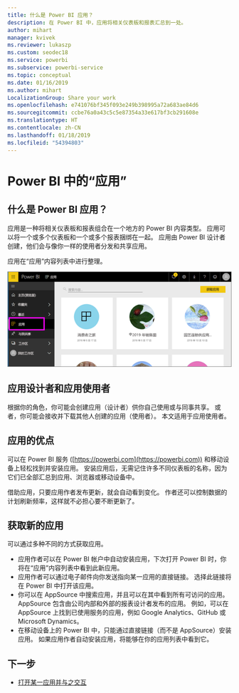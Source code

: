 ```yaml
---
title: 什么是 Power BI 应用？
description: 在 Power BI 中，应用将相关仪表板和报表汇总到一处。
author: mihart
manager: kvivek
ms.reviewer: lukaszp
ms.custom: seodec18
ms.service: powerbi
ms.subservice: powerbi-service
ms.topic: conceptual
ms.date: 01/16/2019
ms.author: mihart
LocalizationGroup: Share your work
ms.openlocfilehash: e741076bf345f093e249b398995a72a683ae84d6
ms.sourcegitcommit: ccbe76a0a43c5c5e87354a33e617bf3cb291608e
ms.translationtype: HT
ms.contentlocale: zh-CN
ms.lasthandoff: 01/18/2019
ms.locfileid: "54394803"
---
```

# <a name="apps-in-power-bi"></a>Power BI 中的“应用”
## <a name="what-is-a-power-bi-app"></a>什么是 Power BI 应用？
应用是一种将相关仪表板和报表组合在一个地方的 Power BI 内容类型。 应用可以将一个或多个仪表板和一个或多个报表捆绑在一起。 应用由 Power BI 设计者创建，他们会与像你一样的使用者分发和共享应用。 

应用在“应用”内容列表中进行整理。

![Power BI 中的“应用”](./media/end-user-apps/power-bi-apps-nav.png)

## <a name="app-designers-and-app-consumers"></a>应用设计者和应用使用者
根据你的角色，你可能会创建应用（设计者）供你自己使用或与同事共享。 或者，你可能会接收并下载其他人创建的应用（使用者）。 本文适用于应用使用者。

## <a name="advantages-of-apps"></a>应用的优点
可以在 Power BI 服务 ([https://powerbi.com](https://powerbi.com)) 和移动设备上轻松找到并安装应用。 安装应用后，无需记住许多不同仪表板的名称，因为它们已全部汇总到应用、浏览器或移动设备中。


借助应用，只要应用作者发布更新，就会自动看到变化。 作者还可以控制数据的计划刷新频率，这样就不必担心要不断更新了。 

<!-- add conceptual art -->
## <a name="get-a-new-app"></a>获取新的应用
可以通过多种不同的方式获取应用。 
- 应用作者可以在 Power BI 帐户中自动安装应用，下次打开 Power BI 时，你将在“应用”内容列表中看到此新应用。 
- 应用作者可以通过电子邮件向你发送指向某一应用的直接链接。 选择此链接将在 Power BI 中打开该应用。
- 你可以在 AppSource 中搜索应用，并且可以在其中看到所有可访问的应用。 AppSource 包含由公司内部和外部的报表设计者发布的应用。 例如，可以在 AppSource 上找到已使用服务的应用，例如 Google Analytics、GitHub 或 Microsoft Dynamics。 
- 在移动设备上的 Power BI 中，只能通过直接链接（而不是 AppSource）安装应用。 如果应用作者自动安装应用，将能够在你的应用列表中看到它。


## <a name="next-step"></a>下一步
* [打开某一应用并与之交互](end-user-app-view.md)

